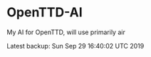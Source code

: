 # OpenTTD-AI
My AI for OpenTTD, will use primarily air

Latest backup: Sun Sep 29 16:40:02 UTC 2019

